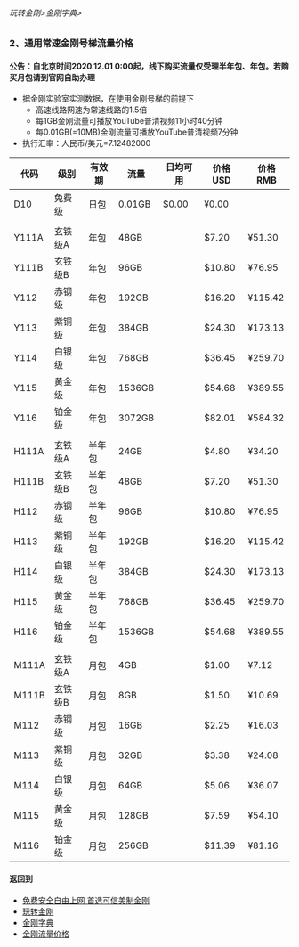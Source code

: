 ###### 玩转金刚>金刚字典>
### 2、通用常速金刚号梯流量价格
#### 公告：自北京时间2020.12.01 0:00起，线下购买流量仅受理半年包、年包。若购买月包请到官网自助办理

- 据金刚实验室实测数据，在使用金刚号梯的前提下
  - 高速线路网速为常速线路的1.5倍
  - 每1GB金刚流量可播放YouTube普清视频11小时40分钟
  - 每0.01GB(=10MB)金刚流量可播放YouTube普清视频7分钟
- 执行汇率：人民币/美元=7.12482000

|代码|级别|有效期|流量|日均可用|价格USD|价格RMB|
|---|----| ------| -----|-| ------|------| 
|D10|免费级 |日包    |0.01GB|$0.00|¥0.00| 
||||||| 
|Y111A|玄铁级A |年包    |48GB||$7.20|¥51.30| 
|Y111B|玄铁级B |年包    |96GB||$10.80|¥76.95| 
|Y112|赤钢级 |年包    |192GB||$16.20|¥115.42|
|Y113|紫铜级 |年包    |384GB||$24.30|¥173.13|
|Y114|白银级 |年包   |768GB||$36.45|¥259.70|
|Y115|黄金级 |年包   |1536GB||$54.68|¥389.55|
|Y116|铂金级 |年包   |3072GB||$82.01|¥584.32|
|||||||
|H111A|玄铁级A |半年包  |24GB||$4.80|¥34.20| 
|H111B|玄铁级B |半年包  |48GB||$7.20|¥51.30| 
|H112|赤钢级 |半年包  |96GB||$10.80|¥76.95|
|H113|紫铜级 |半年包  |192GB||$16.20|¥115.42|
|H114|白银级 |半年包  |384GB||$24.30|¥173.13|
|H115|黄金级 |半年包 |768GB||$36.45|¥259.70|
|H116|铂金级 |半年包 |1536GB||$54.68|¥389.55|
|||||||
|M111A|玄铁级A |月包    |4GB||$1.00|¥7.12|
|M111B|玄铁级B |月包    |8GB||$1.50|¥10.69|
|M112|赤钢级 |月包    |16GB||$2.25|¥16.03|
|M113|紫铜级 |月包    |32GB||$3.38|¥24.08|
|M114|白银级 |月包    |64GB||$5.06|¥36.07|
|M115|黄金级 |月包   |128GB||$7.59|¥54.10|
|M116|铂金级 |月包   |256GB||$11.39|¥81.16|




#### 返回到
- [免费安全自由上网 首选可信美制金刚](https://github.com/a2zitpro/web/blob/master/%E5%BE%80%E5%90%8E%E7%BF%BB.md)
- [玩转金刚](https://github.com/a2zitpro/web/blob/master/LadderFree/A.md)
- [金刚字典](https://github.com/a2zitpro/web/blob/master/LadderFree/kkDictionary/KKDictionary.md)
- [金刚流量价格](https://github.com/a2zitpro/web/blob/master/LadderFree/kkDictionary/Price/KKDTPrice.md)




